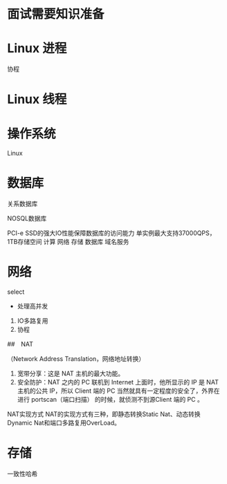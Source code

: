 # 面试需要知识准备

# Linux 进程

协程

# Linux 线程


# 操作系统

Linux

# 数据库

关系数据库

NOSQL数据库


PCI-e SSD的强大IO性能保障数据库的访问能力
单实例最大支持37000QPS，1TB存储空间
计算 网络 存储 数据库 域名服务

# 网络

select 

- 处理高并发

1. IO多路复用
1. 协程



##　NAT

（Network Address Translation，网络地址转换）

1. 宽带分享：这是 NAT 主机的最大功能。
2. 安全防护：NAT 之内的 PC 联机到 Internet 上面时，他所显示的 IP 是 NAT 主机的公共 IP，所以 Client 端的 PC 当然就具有一定程度的安全了，外界在进行 portscan（端口扫描） 的时候，就侦测不到源Client 端的 PC 。

NAT实现方式
NAT的实现方式有三种，即静态转换Static Nat、动态转换Dynamic Nat和端口多路复用OverLoad。

# 存储

一致性哈希

